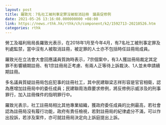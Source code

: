 ```yaml
---
layout: post
title: 羅致光︰7名社工被刑事定罪沒被取消註冊　議員促修例
date: 2021-05-26 13:16:08.000000000 +08:00
link: https://news.rthk.hk/rthk/ch/component/k2/1592713-20210526.htm
categories: rthk
---
```


勞工及福利局局長羅致光表示，在2018年1月至今年4月，有7名社工被刑事定罪及判處監禁，當中沒有人被取消註冊，被定罪的人士亦不包括時任註冊局成員。

羅致光在立法會大會回應議員質詢時表示，7宗個案中，有3人獲註冊局裁定其定罪不影響續期註冊、有1宗註冊局正考慮、有兩人正等待上訴裁決、1人並未申請續期註冊。

多名議員質疑註冊局包庇犯事的註冊社工，其中民建聯梁志祥形容是官官相衛，認為應增加註冊局中的委任成員；民建聯周浩鼎要求修例，將反修例示威涉及的刑事罪行，加入註冊條件的指明罪行中。

羅致光表示，社工註冊局相比其他專業組織，獲政府委任成員的比例最高，若社會認為註冊局沒有履行功能，政府有責任檢視，若對註冊局的紀律處分不滿，可以作出投訴，若涉及案件，亦可就註冊局決定向上訴庭提出上訴。
